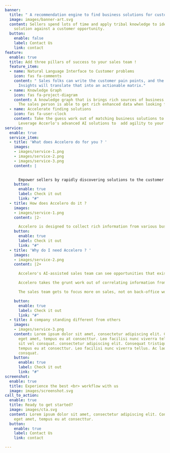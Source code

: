 ```yaml
---
banner:
  title: " A recommendation engine to find business solutions for customer problems."
  image: images/banner-art.svg
  content: Sellers spend lots of time and apply tribal knowledge to identify a winning
    solution against a customer opportunity.
  button:
    enable: false
    label: Contact Us
    link: contact
feature:
  enable: true
  title: Add three pillars of success to your sales team !
  feature_item:
  - name: Natural Language Interface to Customer problems
    icon: fas fa-comments
    content: " Sales folks can write the customer pain points, and the Accelero Sales
      Insights will translate that into an actionable matrix."
  - name: Knowledge Graph
    icon: fas fa-project-diagram
    content: A knowledge graph that is brings rich sources of business data together.
      The sales person is able to get rich enhanced data when looking for solutions.
  - name: Accelerate finding solutions
    icon: fas fa-user-clock
    content: Take the guess work out of matching business solutions to customer problems.
      Leverage Accerlo's advanced AI solutions to  add agility to your sales process.
service:
  enable: true
  service_item:
  - title: 'What does Accelero do for you ? '
    images:
    - images/service-1.png
    - images/service-2.png
    - images/service-3.png
    content: |
      ​

      Empower sellers by rapidly discovering solutions to the customer problems.  Thus accelerating the process from first hello to closing deals.
    button:
      enable: true
      label: Check it out
      link: "#"
  - title: How does Accelero do it ?
    images:
    - images/service-1.png
    content: |2-

      Accelero is designed to collect rich information from various business sources and merge it with qualified leads. An Accelero-ed sales team sees opportunities that others miss.
    button:
      enable: true
      label: Check it out
      link: "#"
  - title: 'Why do I need Accelero ? '
    images:
    - images/service-2.png
    content: |2+

      Accelero's AI-assisted sales team can see opportunities that exist across domains.

      Accelero takes the grunt work out of correlating information from different sources to provide a single page of business intelligence that can accelerate sales.

      The sales team gets to focus more on sales, not on back-office work.

    button:
      enable: true
      label: Check it out
      link: "#"
  - title: A company standing different from others
    images:
    - images/service-3.png
    content: Lorem ipsum dolor sit amet, consectetur adipiscing elit. Consequat tristique
      eget amet, tempus eu at consecttur. Leo facilisi nunc viverra tellus. Ac laoreet
      sit vel consquat. consectetur adipiscing elit. Consequat tristique eget amet,
      tempus eu at consecttur. Leo facilisi nunc viverra tellus. Ac laoreet sit vel
      consquat.
    button:
      enable: true
      label: Check it out
      link: "#"
screenshot:
  enable: true
  title: Experience the best <br> workflow with us
  image: images/screenshot.svg
call_to_action:
  enable: true
  title: Ready to get started?
  image: images/cta.svg
  content: Lorem ipsum dolor sit amet, consectetur adipiscing elit. Consequat tristique
    eget amet, tempus eu at consecttur.
  button:
    enable: true
    label: Contact Us
    link: contact

---
```

